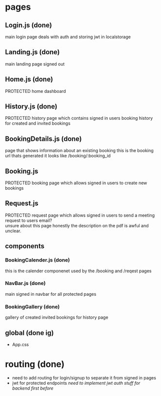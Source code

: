 # pages

## Login.js (done)
main login page deals with auth and storing jwt in localstorage

## Landing.js (done)
main landing page signed out

## Home.js (done)
PROTECTED
home dashboard

## History.js (done)
PROTECTED
history page which contains signed in users booking history for created and invited bookings

## BookingDetails.js (done)
page that shows information about an existing booking 
this is the booking url thats generated it looks like /booking/:booking_id

## Booking.js  
PROTECTED
booking page which allows signed in users to create new bookings  

## Request.js 
PROTECTED 
request page which allows signed in users to send a meeting request to users email?  
unsure about this page honestly the description on the pdf is awful and unclear.  


## components  
### BookingCalender.js (done)
this is the calender componenet used by the /booking and /reqest pages

### NavBar.js (done)
main signed in navbar for all protected pages

### BookingGallery (done)
gallery of created invited bookings for history page

## global (done ig)   
- App.css  

# routing  (done)
- need to add routing for login/signup to separate it from signed in pages  
- jwt for protected endpoints *need to implement jwt auth stuff for backend first before*
